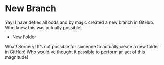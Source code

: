 # New Branch

Yay! I have defied all odds and by magic created a new branch in GitHub. Who knew this was actually possible!

* New Folder

What! Sorcery! It's not possible for someone to actually create a new folder in GitHub! Who would've thought it possible to perform an act of this magnitude!
